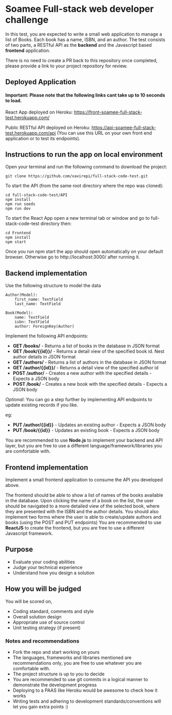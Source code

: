 # Soamee Full-stack web developer challenge

In this test, you are expected to write a small web application to manage a list of Books. Each book has a name, ISBN, and an author. The test consists of two parts, a RESTful API as the **backend** and the Javascript based **frontend** application.

There is no need to create a PR back to this repository once completed, please provide a link to your project repository for review.

## Deployed Application

#### Important: Please note that the following links cant take up to 10 seconds to load.
React App deployed on Heroku: https://front-soamee-full-stack-test.herokuapp.com/

Public RESTful API deployed on Heroku: https://api-soamee-full-stack-test.herokuapp.com/api (You can use this URL on your own front end application or to test its endpoints).

## Instructions to run the app on local environment
Open your terminal and run the following command to download the project:
  ```
  git clone https://github.com/xavirepi/full-stack-code-test.git
  ```
To start the API (from the same root directory where the repo was cloned):
  ```
  cd full-stack-code-test/API
  npm install
  npm run seeds
  npm run dev
  ```
To start the React App open a new terminal tab or window and go to full-stack-code-test directory then:
  ```
  cd Frontend
  npm install
  npm start
  ```
Once you run npm start the app should open automatically on your default browser. Otherwise go to http://localhost:3000/ after running it.

## Backend implementation

Use the following structure to model the data

```
Author(Model):
    first_name: TextField
    last_name: TextField
```

```
Book(Model):
    name: TextField
    isbn: TextField
    author: ForeignKey(Author)
```

Implement the following API endpoints:

* **GET /books/** - Returns a list of books in the database in JSON format
* **GET /book/{{id}}/** - Returns a detail view of the specified book id. Nest author details in JSON format
* **GET /authors/** - Returns a list of authors in the database in JSON format
* **GET /author/{{id}}/** - Returns a detail view of the specified author id
* **POST /author/** - Creates a new author with the specified details - Expects a JSON body
* **POST /book/** - Creates a new book with the specified details - Expects a JSON body

_Optional_: You can go a step further by implementing API endpoints to update existing records if you like.

eg:
* **PUT /author/{{id}}** - Updates an existing author - Expects a JSON body
* **PUT /book/{{id}}** - Updates an existing book - Expects a JSON body

You are recommended to use **Node.js** to implement your backend and API layer, but you are free to use a different language/framework/libraries you are comfortable with.


## Frontend implementation

Implement a small frontend application to consume the API you developed above.

The frontend should be able to show a list of names of the books available in the database. Upon clicking the name of a book on the list, the user should be navigated to a more detailed view of the selected book, where they are presented with the ISBN and the author details. You should also implement two forms where the user is able to create/update authors and books (using the POST and PUT endpoints)
You are recommended to use **ReactJS** to create the frontend, but you are free to use a different Javascript framework.

## Purpose

* Evaluate your coding abilities
* Judge your technical experience
* Understand how you design a solution

## How you will be judged

You will be scored on,

* Coding standard, comments and style
* Overall solution design
* Appropriate use of source control
* Unit testing strategy (if present)

### Notes and recommendations

* Fork the repo and start working on yours
* The languages, frameworks and libraries mentioned are recommendations only, you are free to use whatever you are comfortable with.
* The project structure is up to you to decide
* You are recommended to use git commits in a logical manner to demonstrate the development progress
* Deploying to a PAAS like Heroku would be awesome to check how it works
* Writing tests and adhering to development standards/conventions will let you gain extra points :)
